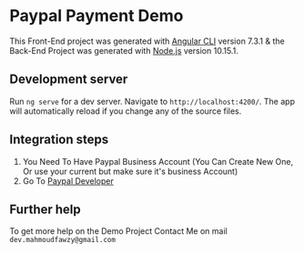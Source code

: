 # Paypal Payment Demo

This Front-End project was generated with [Angular CLI](https://github.com/angular/angular-cli) version 7.3.1 & the Back-End Project was generated with [Node.js](https://nodejs.org/en/) version 10.15.1.

## Development server

Run `ng serve` for a dev server. Navigate to `http://localhost:4200/`. The app will automatically reload if you change any of the source files.

## Integration steps

 1. You Need To Have Paypal Business Account (You Can Create New One, Or use your current but make sure it's business Account)
 2. Go To [Paypal Developer](https://developer.paypal.com/) 

## Further help

To get more help on the Demo Project Contact Me on mail `dev.mahmoudfawzy@gmail.com`